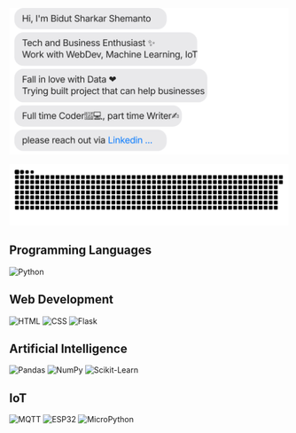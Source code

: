 [![](https://github.com/shemanto27/shemanto27/blob/main/chat.svg)](https://www.linkedin.com/in/shemanto/)

[![](https://github.com/shemanto27/shemanto27/blob/main/github-contribution-grid-snake.svg)](https://www.linkedin.com/in/shemanto/)

## Programming Languages
![Python](https://img.shields.io/badge/Python-3776AB?style=for-the-badge&logo=python&logoColor=white)

## Web Development
![HTML](https://img.shields.io/badge/HTML5-E34F26?style=for-the-badge&logo=html5&logoColor=white)
![CSS](https://img.shields.io/badge/CSS3-1572B6?style=for-the-badge&logo=css3&logoColor=white)
![Flask](https://img.shields.io/badge/Flask-000000?style=for-the-badge&logo=flask&logoColor=white)

## Artificial Intelligence
![Pandas](https://img.shields.io/badge/Pandas-150458?style=for-the-badge&logo=pandas&logoColor=white)
![NumPy](https://img.shields.io/badge/NumPy-013243?style=for-the-badge&logo=numpy&logoColor=white)
![Scikit-Learn](https://img.shields.io/badge/Scikit--Learn-F7931E?style=for-the-badge&logo=scikit-learn&logoColor=white)

## IoT
![MQTT](https://img.shields.io/badge/MQTT-660066?style=for-the-badge&logo=mqtt&logoColor=white)
![ESP32](https://img.shields.io/badge/ESP32-000000?style=for-the-badge&logo=esphome&logoColor=white)
![MicroPython](https://img.shields.io/badge/MicroPython-2B2728?style=for-the-badge&logo=micropython&logoColor=white)
